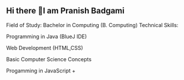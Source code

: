## Hi there 👋I am Pranish Badgami
Field of Study: Bachelor in Computing (B. Computing)
Technical Skills:

Programming in Java (BlueJ IDE)

Web Development (HTML,CSS)

Basic Computer Science Concepts

Progamming in JavaScript +

<!--
**MR-Unknown06/MR-Unknown06** is a ✨ _special_ ✨ repository because its `README.md` (this file) appears on your GitHub profile.

Here are some ideas to get you started:

- 🔭 I’m currently working on ...
- 🌱 I’m currently learning ...
- 👯 I’m looking to collaborate on ...
- 🤔 I’m looking for help with ...
- 💬 Ask me about ...
- 📫 How to reach me: ...
- 😄 Pronouns: ...
- ⚡ Fun fact: ...
-->

